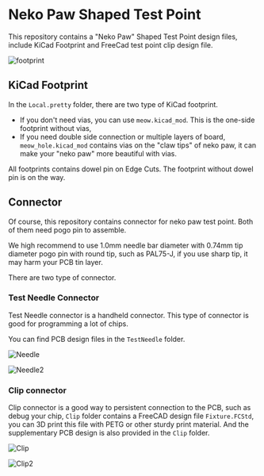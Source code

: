 # Neko Paw Shaped Test Point
This repository contains a "Neko Paw" Shaped Test Point design files, include KiCad Footprint and FreeCad test point clip design file.

![footprint](https://user-images.githubusercontent.com/8038511/173807471-f3634d36-5d1a-4202-bad3-2db55b7f6b24.png)

## KiCad Footprint
In the `Local.pretty` folder, there are two type of KiCad footprint. 

 * If you don't need vias, you can use `meow.kicad_mod`. This is the one-side footprint without vias,
 * If you need double side connection or multiple layers of board, `meow_hole.kicad_mod` contains vias on the "claw tips" of neko paw, it can make your "neko paw" more beautiful with vias.

All footprints contains dowel pin on Edge Cuts. The footprint without dowel pin is on the way.

## Connector
Of course, this repository contains connector for neko paw test point. Both of them need pogo pin to assemble.

We high recommend to use 1.0mm needle bar diameter with 0.74mm tip diameter pogo pin with round tip, such as PAL75-J, if you use sharp tip, it may harm your PCB tin layer.

There are two type of connector.

### Test Needle Connector
Test Needle connector is a handheld connector. This type of connector is good for programming a lot of chips.

You can find PCB design files in the `TestNeedle` folder.

![Needle](https://user-images.githubusercontent.com/8038511/173817801-1c8001b9-4a99-4336-ba42-3ec8435dd885.png)

![Needle2](https://user-images.githubusercontent.com/8038511/173817502-b0202656-4881-4886-84db-a64d9fba86ee.png)

### Clip connector
Clip connector is a good way to persistent connection to the PCB, such as debug your chip, `Clip` folder contains a FreeCAD design file `Fixture.FCStd`, you can 3D print this file with PETG or other sturdy print material. And the supplementary PCB design is also provided in the `Clip` folder.

![Clip](https://user-images.githubusercontent.com/8038511/173806358-feefa180-b81d-44e4-99a9-08597d6d76a1.png)

![Clip2](https://user-images.githubusercontent.com/8038511/173818526-0935264e-4586-4c19-85a8-690d3c33e9f0.png)

